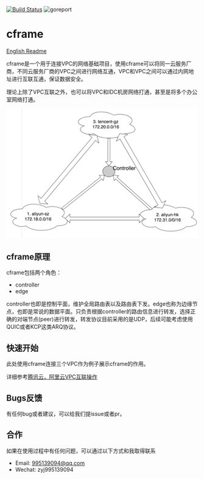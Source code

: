 [![Build Status](https://travis-ci.org/ICKelin/cframe.svg?branch=master)](https://travis-ci.org/ICKelin/cframe) ![goreport](https://goreportcard.com/badge/github.com/ICKelin/cframe)

# cframe
[English Readme](EN_README.md)

cframe是一个用于连接VPC的网络基础项目，使用cframe可以将同一云服务厂商，不同云服务厂商的VPC之间进行网络互通，VPC和VPC之间可以通过内网地址进行互联互通，保证数据安全。

理论上除了VPC互联之外，也可以将VPC和IDC机房网络打通，甚至是将多个办公室网络打通。

![doc/images/cframe1.0.0](doc/images/cframe1.1.0.jpg)

## cframe原理
cframe包括两个角色：

- controller
- edge

controller也即是控制平面，维护全局路由表以及路由表下发。edge也称为边缘节点，也即是常说的数据平面。只负责根据controller的路由信息进行转发，选择正确的对端节点(peer)进行转发，转发协议目前采用的是UDP，后续可能考虑使用QUIC或者KCP这类ARQ协议。

## 快速开始
此处使用cframe连接三个VPC作为例子展示cframe的作用。

详细参考[腾讯云，阿里云VPC互联操作](doc/cn_vpc.md)

## Bugs反馈
有任何bug或者建议，可以给我们提issue或者pr。

## 合作
如果在使用过程中有任何问题，可以通过以下方式和我取得联系

- Email: 995139094@qq.com
- Wechat: zyj995139094
